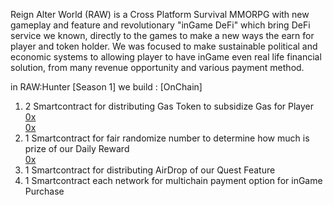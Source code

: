 Reign Alter World (RAW) is a Cross Platform Survival MMORPG with new gameplay and feature and revolutionary "inGame DeFi" which bring DeFi service we known,
directly to the games to make a new ways the earn for player and token holder.
We was focused to make sustainable political and economic systems to allowing player to have inGame even real life financial solution,
from many revenue opportunity and various payment method.

in RAW:Hunter [Season 1] we build : [OnChain]
1. 2 Smartcontract for distributing Gas Token to subsidize Gas for Player
   <br>[0x](https://testnet.snowscan.xyz/address/0x)
   <br>[0x](https://testnet.snowscan.xyz/address/0x)
2. 1 Smartcontract for fair randomize number to determine how much is prize of our Daily Reward
   <br>[0x](https://testnet.snowscan.xyz/address/0x)
4. 1 Smartcontract for distributing AirDrop of our Quest Feature
5. 1 Smartcontract each network for multichain payment option for inGame Purchase


